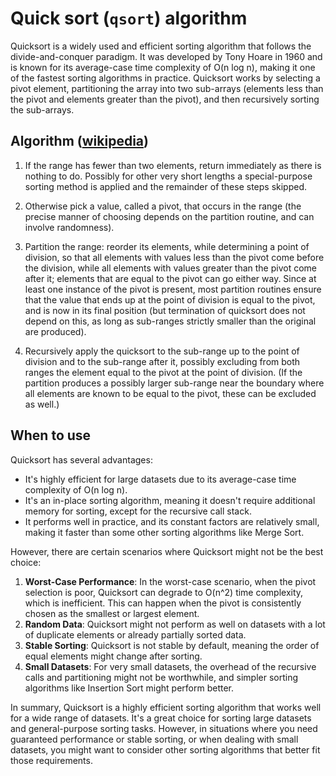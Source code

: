 # Quick sort (`qsort`) algorithm

Quicksort is a widely used and efficient sorting algorithm that follows the divide-and-conquer paradigm. It was developed by Tony Hoare in 1960 and is known for its average-case time complexity of O(n log n), making it one of the fastest sorting algorithms in practice. Quicksort works by selecting a pivot element, partitioning the array into two sub-arrays (elements less than the pivot and elements greater than the pivot), and then recursively sorting the sub-arrays.


## Algorithm ([wikipedia](https://en.wikipedia.org/wiki/Quicksort#Algorithm))

1. If the range has fewer than two elements, return immediately as there is nothing to do. Possibly for other very short lengths a special-purpose sorting method is applied and the remainder of these steps skipped.

2. Otherwise pick a value, called a pivot, that occurs in the range (the precise manner of choosing depends on the partition routine, and can involve randomness).

3. Partition the range: reorder its elements, while determining a point of division, so that all elements with values less than the pivot come before the division, while all elements with values greater than the pivot come after it; elements that are equal to the pivot can go either way. Since at least one instance of the pivot is present, most partition routines ensure that the value that ends up at the point of division is equal to the pivot, and is now in its final position (but termination of quicksort does not depend on this, as long as sub-ranges strictly smaller than the original are produced).

4. Recursively apply the quicksort to the sub-range up to the point of division and to the sub-range after it, possibly excluding from both ranges the element equal to the pivot at the point of division. (If the partition produces a possibly larger sub-range near the boundary where all elements are known to be equal to the pivot, these can be excluded as well.)


## When to use

Quicksort has several advantages:

- It's highly efficient for large datasets due to its average-case time complexity of O(n log n).
- It's an in-place sorting algorithm, meaning it doesn't require additional memory for sorting, except for the recursive call stack.
- It performs well in practice, and its constant factors are relatively small, making it faster than some other sorting algorithms like Merge Sort.

However, there are certain scenarios where Quicksort might not be the best choice:

1. **Worst-Case Performance**: In the worst-case scenario, when the pivot selection is poor, Quicksort can degrade to O(n^2) time complexity, which is inefficient. This can happen when the pivot is consistently chosen as the smallest or largest element.
2. **Random Data**: Quicksort might not perform as well on datasets with a lot of duplicate elements or already partially sorted data.
3. **Stable Sorting**: Quicksort is not stable by default, meaning the order of equal elements might change after sorting.
4. **Small Datasets**: For very small datasets, the overhead of the recursive calls and partitioning might not be worthwhile, and simpler sorting algorithms like Insertion Sort might perform better.

In summary, Quicksort is a highly efficient sorting algorithm that works well for a wide range of datasets. It's a great choice for sorting large datasets and general-purpose sorting tasks. However, in situations where you need guaranteed performance or stable sorting, or when dealing with small datasets, you might want to consider other sorting algorithms that better fit those requirements.
